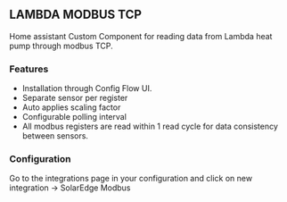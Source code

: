 ## LAMBDA MODBUS TCP

Home assistant Custom Component for reading data from Lambda heat pump through modbus TCP.

### Features

- Installation through Config Flow UI.
- Separate sensor per register
- Auto applies scaling factor
- Configurable polling interval
- All modbus registers are read within 1 read cycle for data consistency between sensors.

### Configuration
Go to the integrations page in your configuration and click on new integration -> SolarEdge Modbus
